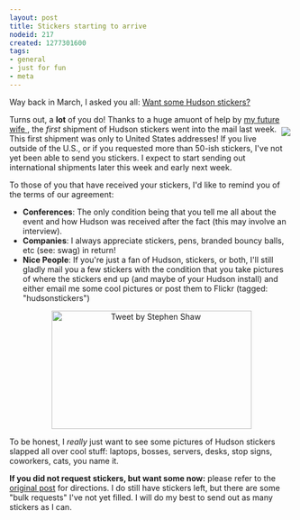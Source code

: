 ```yaml
---
layout: post
title: Stickers starting to arrive
nodeid: 217
created: 1277301600
tags:
- general
- just for fun
- meta
---
```

Way back in March, I asked you all: [Want some Hudson stickers?](http://www.hudson-labs.org/content/want-some-hudson-stickers) 

Turns out, a **lot** of you do! Thanks to a huge amuont of help by [my future wife ](http://agentdero.cachefly.net/erinandtylerswedding.com/images/gallery/mq/img-9.jpg), the *first* shipment of Hudson stickers went into the mail last week. <img src="http://farm3.static.flickr.com/2743/4425921960_a056d816f1_m.jpg" align="right" hspace="5" vspace="5"/> This first shipment was only to United States addresses! If you live outside of the U.S., or if you requested more than 50-ish stickers, I've not yet been able to send you stickers. I expect to start sending out international shipments later this week and early next week.
<!--break-->
To those of you that have received your stickers, I'd like to remind you of the terms of our agreement:

 * **Conferences**: The only condition being that you tell me all about the event and how Hudson was received after the fact (this may involve an interview).
 * **Companies**: I always appreciate stickers, pens, branded bouncy balls, etc (see: swag) in return!
 * **Nice People**: If you're just a fan of Hudson, stickers, or both, I'll still gladly mail you a few stickers with the condition that you take pictures of where the stickers end up (and maybe of your Hudson install) and either email me some cool pictures or post them to  Flickr (tagged: "hudsonstickers")


<a href="http://twitter.com/decriptor/status/16737013469" id="aptureLink_YCzhbwFB5t" style="margin-top: 0px; margin-right: auto; margin-bottom: 0px; margin-left: auto; text-align: center; display: block; padding-top: 0px; padding-right: 6px; padding-bottom: 0px; padding-left: 6px; "><img style="border-top-width: 0px; border-right-width: 0px; border-bottom-width: 0px; border-left-width: 0px; border-style: initial; border-color: initial; " src="http://placeholder.apture.com/ph/355x210_TwitterArticle/" width="355px" height="210px" title="Tweet by Stephen Shaw"></a>


To be honest, I *really* just want to see some pictures of Hudson stickers slapped all over cool stuff: laptops, bosses, servers, desks, stop signs, coworkers, cats, you name it.


**If you did not request stickers, but want some now:** please refer to the [original post](http://www.hudson-labs.org/content/want-some-hudson-stickers) for directions. I do still have stickers left, but there are some "bulk requests" I've not yet filled. I will do my best to send out as many stickers as I can.

